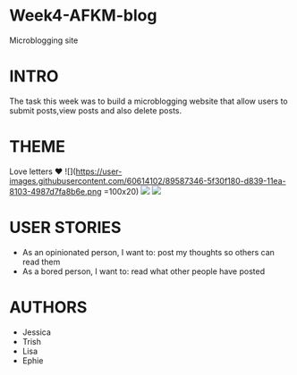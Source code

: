# Week4-AFKM-blog
Microblogging site
# INTRO
The task this week was to build a microblogging website that allow users to submit posts,view posts and also delete posts. 
# THEME
Love letters :heart:
![](https://user-images.githubusercontent.com/60614102/89587346-5f30f180-d839-11ea-8103-4987d7fa8b6e.png =100x20)
![](https://user-images.githubusercontent.com/60614102/89587353-622be200-d839-11ea-899e-4c8575ae0088.png)
![](https://user-images.githubusercontent.com/60614102/89587364-65bf6900-d839-11ea-80e4-e311c2a0604f.png)

# USER STORIES
- As an opinionated person, I want to: post my thoughts so others can read them
- As a bored person, I want to: read what other people have posted

# AUTHORS
- Jessica 
- Trish 
- Lisa 
- Ephie 
